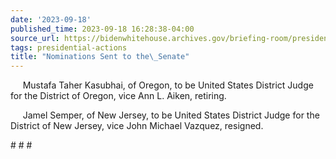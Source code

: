 ```yaml
---
date: '2023-09-18'
published_time: 2023-09-18 16:28:38-04:00
source_url: https://bidenwhitehouse.archives.gov/briefing-room/presidential-actions/2023/09/18/nominations-sent-to-the-senate-120/
tags: presidential-actions
title: "Nominations Sent to the\_Senate"
---
```

 
     Mustafa Taher Kasubhai, of Oregon, to be United States District
Judge for the District of Oregon, vice Ann L. Aiken, retiring.

     Jamel Semper, of New Jersey, to be United States District Judge for
the District of New Jersey, vice John Michael Vazquez, resigned.

\# \# \#
